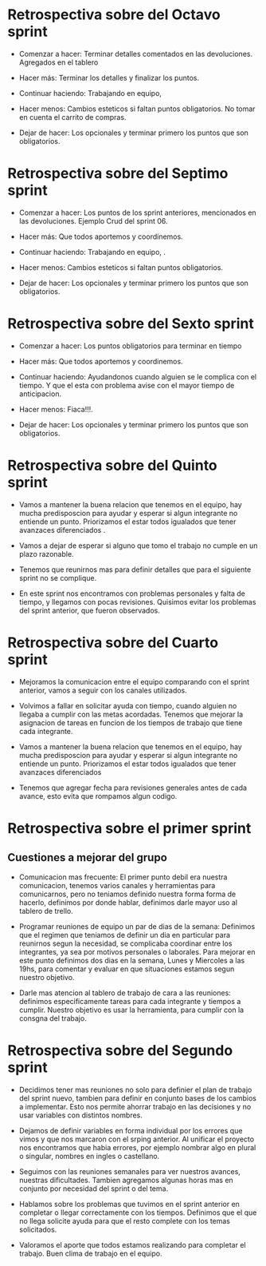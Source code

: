 
# Retrospectiva sobre del Octavo sprint

* Comenzar a hacer: Terminar detalles comentados en las devoluciones. Agregados en el tablero 

* Hacer más: Terminar los detalles y finalizar los puntos.

* Continuar haciendo: Trabajando en equipo, 

* Hacer menos: Cambios esteticos si faltan puntos obligatorios. No tomar en cuenta el carrito de compras. 

* Dejar de hacer: Los opcionales y terminar primero los puntos que son obligatorios.





# Retrospectiva sobre del Septimo sprint

* Comenzar a hacer: Los puntos de los sprint anteriores, mencionados en las devoluciones. Ejemplo Crud del sprint 06.

* Hacer más: Que todos aportemos y coordinemos.

* Continuar haciendo: Trabajando en equipo, .

* Hacer menos: Cambios esteticos si faltan puntos obligatorios. 

* Dejar de hacer: Los opcionales y terminar primero los puntos que son obligatorios.

# Retrospectiva sobre del Sexto sprint

* Comenzar a hacer: Los puntos obligatorios para terminar en tiempo

* Hacer más: Que todos aportemos y coordinemos.

* Continuar haciendo: Ayudandonos cuando alguien se le complica con el tiempo. Y que el esta con problema avise con el mayor tiempo de anticipacion.

* Hacer menos: Fiaca!!!. 

* Dejar de hacer: Los opcionales y terminar primero los puntos que son obligatorios. 



# Retrospectiva sobre del Quinto sprint

* Vamos a mantener la buena relacion que tenemos en el equipo, hay mucha predisposcion para ayudar y esperar si algun integrante no entiende un punto. Priorizamos el estar todos igualados que tener avanzaces diferenciados .

* Vamos a dejar de esperar si alguno que tomo el trabajo no cumple en un plazo razonable. 

* Tenemos que reunirnos mas para definir detalles que para el siguiente sprint no se complique. 

* En este sprint nos encontramos con problemas personales y falta de tiempo, y llegamos con pocas revisiones. Quisimos evitar los problemas del sprint anterior, que fueron observados.




# Retrospectiva sobre del Cuarto sprint

* Mejoramos la comunicacion entre el equipo comparando con el sprint anterior, vamos a seguir con los canales utilizados.

* Volvimos a fallar en solicitar ayuda con tiempo, cuando alguien no llegaba a cumplir con las metas acordadas. Tenemos que mejorar la asignacion de tareas en funcion de los tiempos de trabajo que tiene cada integrante. 

* Vamos a mantener la buena relacion que tenemos en el equipo, hay mucha predisposcion para ayudar y esperar si algun integrante no entiende un punto. Priorizamos el estar todos igualados que tener avanzaces diferenciados

* Tenemos que agregar fecha para revisiones generales antes de cada avance, esto evita que rompamos algun codigo. 



# Retrospectiva sobre el primer sprint

## Cuestiones a mejorar del grupo


* Comunicacion mas frecuente: El primer punto debil era nuestra comunicacion, tenemos varios canales y herramientas para comunicarnos, pero no teniamos definido nuestra forma forma de hacerlo, definimos por donde hablar, definimos darle mayor uso al tablero de trello. 


* Programar reuniones de equipo un par de dias de la semana: Definimos que el regimen que teniamos de definir un dia en particular para reunirnos segun la necesidad, se complicaba coordinar entre los integrantes, ya sea por motivos personales o laborales. Para mejorar en este punto definimos dos dias en la semana, Lunes y Miercoles a las 19hs, para comentar y evaluar en que situaciones estamos segun nuestro objetivo.


* Darle mas atencion al tablero de trabajo de cara a las reuniones: definimos especificamente tareas para cada integrante y tiempos a cumplir. Nuestro objetivo es usar la herramienta, para cumplir con la consgna del trabajo. 

# Retrospectiva sobre del Segundo sprint

* Decidimos tener mas reuniones no solo para definier el plan de trabajo del sprint nuevo, tambien para definir en conjunto bases de los cambios a implementar. Esto nos permite ahorrar trabajo en las decisiones y no usar variables con distintos nombres.

* Dejamos de definir variables en forma individual por los errores que vimos y que nos marcaron con el srping anterior. Al unificar el proyecto nos encontramos que habia errores, por ejemplo nombrar algo en plural o singular, nombres en ingles o castellano.

* Seguimos con las reuniones semanales para ver nuestros avances, nuestras dificultades.  Tambien agregamos algunas horas mas en conjunto por necesidad del sprint o del tema.

* Hablamos sobre los problemas que tuvimos en el sprint anterior en completar o llegar correctamente con los tiempos. Definimos que el que no llega solicite ayuda para que el resto complete con los temas solicitados.

* Valoramos el aporte que todos estamos realizando para completar el trabajo. Buen clima de trabajo en el equipo. 

